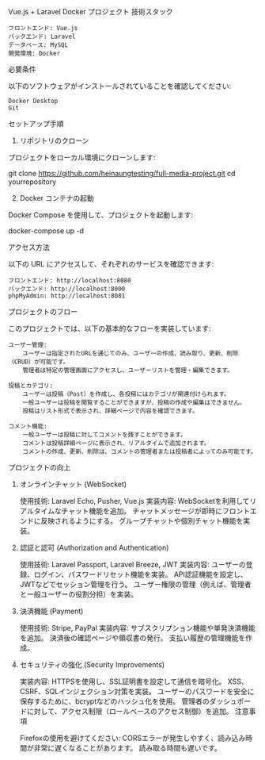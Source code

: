 Vue.js + Laravel Docker プロジェクト
技術スタック

    フロントエンド: Vue.js
    バックエンド: Laravel
    データベース: MySQL
    開発環境: Docker

必要条件

以下のソフトウェアがインストールされていることを確認してください:

    Docker Desktop
    Git

セットアップ手順
1. リポジトリのクローン

プロジェクトをローカル環境にクローンします:

git clone https://github.com/heinaungtesting/full-media-project.git
cd yourrepository

2. Docker コンテナの起動

Docker Compose を使用して、プロジェクトを起動します:

docker-compose up -d

アクセス方法

以下の URL にアクセスして、それぞれのサービスを確認できます:

    フロントエンド: http://localhost:8080
    バックエンド: http://localhost:8000
    phpMyAdmin: http://localhost:8081
プロジェクトのフロー

このプロジェクトでは、以下の基本的なフローを実装しています:

    ユーザー管理:
        ユーザーは指定されたURLを通じてのみ、ユーザーの作成、読み取り、更新、削除（CRUD）が可能です。
        管理者は特定の管理画面にアクセスし、ユーザーリストを管理・編集できます。

    投稿とカテゴリ:
        ユーザーは投稿（Post）を作成し、各投稿にはカテゴリが関連付けられます。
        一般ユーザーは投稿を閲覧することができますが、投稿の作成や編集はできません。
        投稿はリスト形式で表示され、詳細ページで内容を確認できます。

    コメント機能:
        一般ユーザーは投稿に対してコメントを残すことができます。
        コメントは投稿詳細ページに表示され、リアルタイムで追加されます。
        コメントの作成、更新、削除は、コメントの管理者または投稿者によってのみ可能です。

プロジェクトの向上
1. オンラインチャット (WebSocket)

    使用技術: Laravel Echo, Pusher, Vue.js
    実装内容:
        WebSocketを利用してリアルタイムなチャット機能を追加。
        チャットメッセージが即時にフロントエンドに反映されるようにする。
        グループチャットや個別チャット機能を実装。

2. 認証と認可 (Authorization and Authentication)

    使用技術: Laravel Passport, Laravel Breeze, JWT
    実装内容:
        ユーザーの登録、ログイン、パスワードリセット機能を実装。
        API認証機能を設定し、JWTなどでセッション管理を行う。
        ユーザー権限の管理（例えば、管理者と一般ユーザーの役割分担）を実装。

3. 決済機能 (Payment)

    使用技術: Stripe, PayPal
    実装内容:
        サブスクリプション機能や単発決済機能を追加。
        決済後の確認ページや領収書の発行。
        支払い履歴の管理機能を作成。

4. セキュリティの強化 (Security Improvements)

    実装内容:
        HTTPSを使用し、SSL証明書を設定して通信を暗号化。
        XSS、CSRF、SQLインジェクション対策を実装。
        ユーザーのパスワードを安全に保存するために、bcryptなどのハッシュ化を使用。
        管理者のダッシュボードに対して、アクセス制限（ロールベースのアクセス制御）を追加。
注意事項

    Firefoxの使用を避けてください: CORSエラーが発生しやすく、読み込み時間が非常に遅くなることがあります。
    読み取る時間も遅いです。
